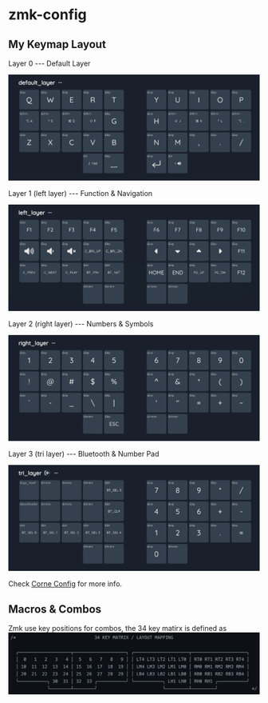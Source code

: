 # zmk-config

## My Keymap Layout

Layer 0 --- Default Layer

![Layer 0](./img/default.png)

Layer 1 (left layer) --- Function & Navigation

![Layer 1](./img/left.png)

Layer 2 (right layer) --- Numbers & Symbols

![Layer 2](./img/right.png)

Layer 3 (tri layer) --- Bluetooth & Number Pad

![Layer 3](./img/tri.png)

Check [Corne Config](https://github.com/yshenfab/zmk-corne) for more info.

## Macros & Combos

Zmk use key positions for combos, the 34 key matirx is defined as
![34 key matrix](./img/keypos_34keys.png)
